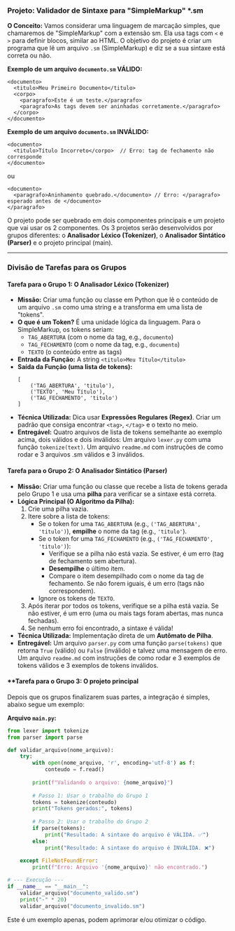 
### Projeto: Validador de Sintaxe para "SimpleMarkup" *.sm

**O Conceito:**
Vamos considerar uma linguagem de marcação simples, que chamaremos de "SimpleMarkup" com a extensão sm. Ela usa tags com `<` e `>` para definir blocos, similar ao HTML. O objetivo do projeto é criar um programa que lê um arquivo `.sm` (SimpleMarkup) e diz se a sua sintaxe está correta ou não.

**Exemplo de um arquivo `documento.sm` VÁLIDO:**
```
<documento>
  <titulo>Meu Primeiro Documento</titulo>
  <corpo>
    <paragrafo>Este é um teste.</paragrafo>
    <paragrafo>As tags devem ser aninhadas corretamente.</paragrafo>
  </corpo>
</documento>
```

**Exemplo de um arquivo `documento.sm` INVÁLIDO:**
```
<documento>
  <titulo>Título Incorreto</corpo>  // Erro: tag de fechamento não corresponde
</documento>
```
ou
```
<documento>
  <paragrafo>Aninhamento quebrado.</documento> // Erro: </paragrafo> esperado antes de </documento>
</paragrafo>
```

O projeto pode ser quebrado em dois componentes principais e um projeto que vai usar os 2 componentes.
Os 3 projetos serão desenvolvidos por grupos diferentes: o **Analisador Léxico (Tokenizer)**, o **Analisador Sintático (Parser)** e o projeto principal (main).

---

### Divisão de Tarefas para os Grupos


#### **Tarefa para o Grupo 1: O Analisador Léxico (Tokenizer)**

*   **Missão:** Criar uma função ou classe em Python que lê o conteúdo de um arquivo `.sm` como uma string e a transforma em uma lista de "tokens".
*   **O que é um Token?** É uma unidade lógica da linguagem. Para o SimpleMarkup, os tokens seriam:
    *   `TAG_ABERTURA` (com o nome da tag, e.g., `documento`)
    *   `TAG_FECHAMENTO` (com o nome da tag, e.g., `documento`)
    *   `TEXTO` (o conteúdo entre as tags)
*   **Entrada da Função:** A string `<titulo>Meu Título</titulo>`
*   **Saída da Função (uma lista de tokens):**
    ```
    [
        ('TAG_ABERTURA', 'titulo'),
        ('TEXTO', 'Meu Título'),
        ('TAG_FECHAMENTO', 'titulo')
    ]
    ```
*   **Técnica Utilizada:** Dica usar **Expressões Regulares (Regex)**. 
Criar um padrão que consiga encontrar `<tag>`, `</tag>` e o texto no meio.
*   **Entregável:** 
Quatro arquivos de lista de tokens semelhante ao exemplo acima, dois válidos e dois inválidos:
Um arquivo `lexer.py` com uma função `tokenize(text)`.
Um arquivo `readme.md` com instruções de como rodar e 3 arquivos .sm válidos e 3 inválidos.


#### **Tarefa para o Grupo 2: O Analisador Sintático (Parser)**

*   **Missão:** Criar uma função ou classe que recebe a lista de tokens gerada pelo Grupo 1 e usa uma **pilha** para verificar se a sintaxe está correta.
*   **Lógica Principal (O Algoritmo da Pilha):**
    1.  Crie uma pilha vazia.
    2.  Itere sobre a lista de tokens:
        *   Se o token for uma `TAG_ABERTURA` (e.g., `('TAG_ABERTURA', 'titulo')`), **empilhe** o nome da tag (e.g., `'titulo'`).
        *   Se o token for uma `TAG_FECHAMENTO` (e.g., `('TAG_FECHAMENTO', 'titulo')`):
            *   Verifique se a pilha não está vazia. Se estiver, é um erro (tag de fechamento sem abertura).
            *   **Desempilhe** o último item.
            *   Compare o item desempilhado com o nome da tag de fechamento. Se não forem iguais, é um erro (tags não correspondem).
        *   Ignore os tokens de `TEXTO`.
    3.  Após iterar por todos os tokens, verifique se a pilha está vazia. Se não estiver, é um erro (uma ou mais tags foram abertas, mas nunca fechadas).
    4.  Se nenhum erro foi encontrado, a sintaxe é válida!
*   **Técnica Utilizada:** Implementação direta de um **Autômato de Pilha**.
*   **Entregável:** 
Um arquivo `parser.py` com uma função `parse(tokens)` que retorna `True` (válido) ou `False` (inválido) e talvez uma mensagem de erro.
Um arquivo `readme.md` com instruções de como rodar e 3 exemplos de tokens válidos e 3 exemplos de tokens inválidos.


#### **Tarefa para o Grupo 3: O projeto principal

Depois que os grupos finalizarem suas partes, a integração é simples, abaixo segue um exemplo:

**Arquivo `main.py`:**
```python
from lexer import tokenize
from parser import parse

def validar_arquivo(nome_arquivo):
    try:
        with open(nome_arquivo, 'r', encoding='utf-8') as f:
            conteudo = f.read()
        
        print(f"Validando o arquivo: {nome_arquivo}")
        
        # Passo 1: Usar o trabalho do Grupo 1
        tokens = tokenize(conteudo)
        print("Tokens gerados:", tokens)
        
        # Passo 2: Usar o trabalho do Grupo 2
        if parse(tokens):
            print("Resultado: A sintaxe do arquivo é VÁLIDA. ✅")
        else:
            print("Resultado: A sintaxe do arquivo é INVÁLIDA. ❌")
            
    except FileNotFoundError:
        print(f"Erro: Arquivo '{nome_arquivo}' não encontrado.")

# --- Execução ---
if __name__ == "__main__":
    validar_arquivo("documento_valido.sm")
    print("-" * 20)
    validar_arquivo("documento_invalido.sm")
```

Este é um exemplo apenas, podem aprimorar e/ou otimizar o código.
